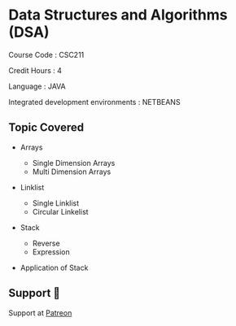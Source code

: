 # Data Structures and Algorithms (DSA)

Course Code : CSC211  

Credit Hours : 4

Language : JAVA 

Integrated development environments : NETBEANS

## Topic Covered

- Arrays
  - Single Dimension Arrays
  - Multi Dimension Arrays

- Linklist
  - Single Linklist
  - Circular Linkelist

- Stack
  - Reverse
  - Expression

- Application of Stack

## Support 💓

Support at <a href="https://www.patreon.com/ossamamehmood" target="_blank">Patreon</a>
